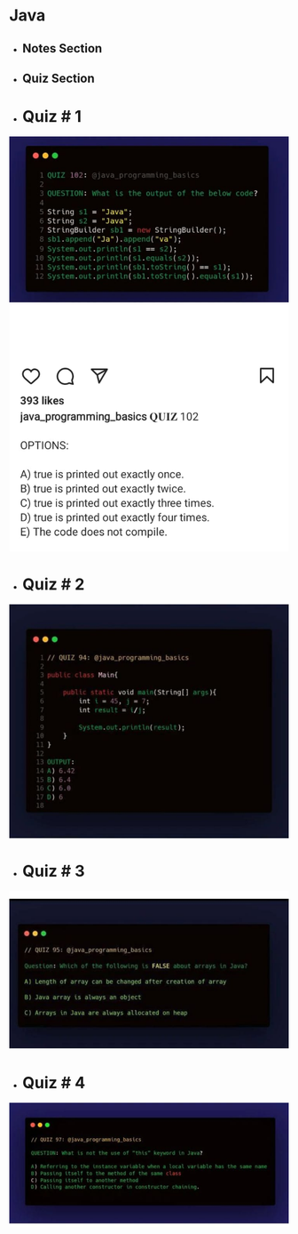 # Java

- ## Notes Section

- ## Quiz Section

- # Quiz # 1
![Quiz 1](https://github.com/fahadraisfahad/Notes/blob/main/Programming/Java/WhatsApp%20Image%202023-05-21%20at%2011.53.41%20AM.jpeg)

- # Quiz # 2
![Quiz 2](https://github.com/fahadraisfahad/Notes/blob/main/Programming/Java/WhatsApp%20Image%202023-05-24%20at%209.22.59%20PM.jpeg)

- # Quiz # 3
![Quiz 3](https://github.com/fahadraisfahad/Notes/blob/main/Programming/Java/WhatsApp%20Image%202023-05-24%20at%209.22.59%20PM%20(1).jpeg)

- # Quiz # 4
![Quiz 4](https://github.com/fahadraisfahad/Notes/blob/main/Programming/Java/WhatsApp%20Image%202023-05-24%20at%209.23.00%20PM.jpeg)




